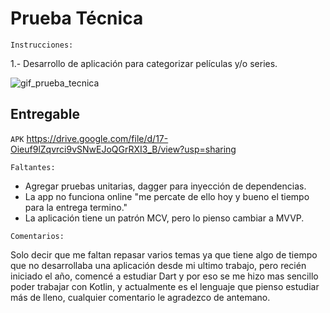 # Prueba Técnica

`Instrucciones:`

1.- Desarrollo de aplicación para categorizar películas y/o series.

![gif_prueba_tecnica](https://user-images.githubusercontent.com/27965103/156928942-0acaf3d2-53e4-4629-9033-1d2c5f51cad0.gif)


## Entregable
`APK`
https://drive.google.com/file/d/17-Oieuf9lZqvrci9vSNwEJoQGrRXI3_B/view?usp=sharing

`Faltantes:`

- Agregar pruebas unitarias, dagger para inyección de dependencias.
- La app no funciona online "me percate de ello hoy y bueno el tiempo para la entrega termino."
- La aplicación tiene un patrón MCV, pero lo pienso cambiar a MVVP.

`Comentarios:`

Solo decir que me faltan repasar varios temas ya que tiene algo de tiempo que no desarrollaba una aplicación desde mi ultimo trabajo,
pero recién iniciado el año, comencé a estudiar Dart y por eso se me hizo mas sencillo poder trabajar con Kotlin, y actualmente es el
lenguaje que pienso estudiar más de lleno, cualquier comentario le agradezco de antemano.

